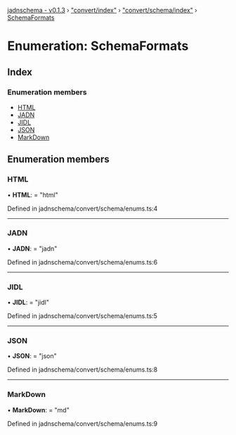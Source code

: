 [jadnschema - v0.1.3](../globals.md) › ["convert/index"](../modules/_convert_index_.md) › ["convert/schema/index"](../modules/_convert_index_._convert_schema_index_.md) › [SchemaFormats](_convert_index_._convert_schema_index_.schemaformats.md)

# Enumeration: SchemaFormats

## Index

### Enumeration members

* [HTML](_convert_index_._convert_schema_index_.schemaformats.md#html)
* [JADN](_convert_index_._convert_schema_index_.schemaformats.md#jadn)
* [JIDL](_convert_index_._convert_schema_index_.schemaformats.md#jidl)
* [JSON](_convert_index_._convert_schema_index_.schemaformats.md#json)
* [MarkDown](_convert_index_._convert_schema_index_.schemaformats.md#markdown)

## Enumeration members

###  HTML

• **HTML**: = "html"

Defined in jadnschema/convert/schema/enums.ts:4

___

###  JADN

• **JADN**: = "jadn"

Defined in jadnschema/convert/schema/enums.ts:6

___

###  JIDL

• **JIDL**: = "jidl"

Defined in jadnschema/convert/schema/enums.ts:5

___

###  JSON

• **JSON**: = "json"

Defined in jadnschema/convert/schema/enums.ts:8

___

###  MarkDown

• **MarkDown**: = "md"

Defined in jadnschema/convert/schema/enums.ts:9
